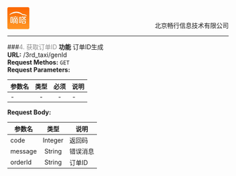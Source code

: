<div align="center">
<img src="../../dida.jpg" height="50" width="50" align="left">
<br><p align="right">北京畅行信息技术有限公司</p>
</div>


---

###<font color=#8E8E8E >4. 获取订单ID</font>
**功能**    订单ID生成<br>
**URL:**   /3rd_taxi/genId<br>
**Request Methos:**  `GET`<br>
**Request Parameters:** 

| 参数名      | 类型   |  必须 |  说明  |
| ---         | :-----:|:----:|  ---   |
| -       | -    | -  | -   |

 
**Request Body:** 

| 参数名      | 类型   |   说明  |
| ---         | :-----:|  ---   |
| code        | Integer | 返回码|
| message     | String  |错误消息|
| orderId      | String   |订单ID|

